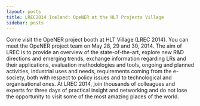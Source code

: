 ```yaml
---
layout: posts
title: LREC2014 Iceland: OpeNER at the HLT Projects Village
sidebar: posts
---
```

Come visit the OpeNER project booth at HLT Village (LREC 2014). You can meet the OpeNER project team on May 28, 29 and 30, 2014.
The aim of LREC is to provide an overview of the state-of-the-art, explore new R&D directions and emerging trends, exchange information regarding LRs and their applications, evaluation methodologies and tools, ongoing and planned activities, industrial uses and needs, requirements coming from the e-society, both with respect to policy issues and to technological and organisational ones.
At LREC 2014, join thousands of colleagues and experts for three days of practical insight and networking and do not lose the opportunity to visit some of the most amazing places of the world. 